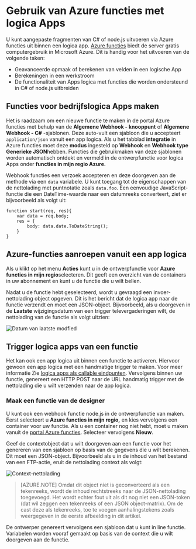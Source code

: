 <properties
   pageTitle="Gebruik van Azure functies met logica Apps | Microsoft Azure"
   description="Zie Azure functies gebruiken met logica Apps"
   services="logic-apps,functions"
   documentationCenter=".net,nodejs,java"
   authors="jeffhollan"
   manager="dwrede"
   editor=""/>

<tags
   ms.service="logic-apps"
   ms.devlang="multiple"
   ms.topic="article"
   ms.tgt_pltfrm="na"
   ms.workload="integration"
   ms.date="10/18/2016"
   ms.author="jehollan"/>

# <a name="using-azure-functions-with-logic-apps"></a>Gebruik van Azure functies met logica Apps

U kunt aangepaste fragmenten van C# of node.js uitvoeren via Azure functies uit binnen een logica app.  [Azure functies](../azure-functions/functions-overview.md) biedt de server gratis computergebruik in Microsoft Azure. Dit is handig voor het uitvoeren van de volgende taken:

* Geavanceerde opmaak of berekenen van velden in een logische App
* Berekeningen in een werkstroom
* De functionaliteit van Apps logica met functies die worden ondersteund in C# of node.js uitbreiden

## <a name="create-a-function-for-logic-apps"></a>Functies voor bedrijfslogica Apps maken

Het is raadzaam om een nieuwe functie te maken in de portal Azure functies met behulp van de **Algemene Webhook - knooppunt** of **Algemene Webhook - C#** -sjablonen. Deze auto-vult een sjabloon die u accepteert `application/json` vanuit een app logica.  Als u het tabblad **integratie** in Azure functies moet deze **modus** ingesteld op **Webhook** en **Webhook type** **Generieke JSON**hebben.  Functies die gebruikmaken van deze sjablonen worden automatisch ontdekt en vermeld in de ontwerpfunctie voor logica Apps onder **functies in mijn regio Azure.**

Webhook functies een verzoek accepteren en deze doorgeven aan de methode via een `data` variabele. U kunt toegang tot de eigenschappen van de nettolading met puntnotatie zoals `data.foo`.  Een eenvoudige JavaScript-functie die een DateTime-waarde naar een datumreeks converteert, ziet er bijvoorbeeld als volgt uit:

```
function start(req, res){
    var data = req.body;
    res = {
        body: data.date.ToDateString();
    }
}
```

## <a name="call-azure-functions-from-a-logic-app"></a>Azure-functies aanroepen vanuit een app logica

Als u klikt op het menu **Acties** kunt u in de ontwerpfunctie voor **Azure functies in mijn regio**selecteren.  Dit geeft een overzicht van de containers in uw abonnement en kunt u de functie die u wilt bellen.  

Nadat u de functie hebt geselecteerd, wordt u gevraagd een invoer-nettolading object opgeven. Dit is het bericht dat de logica app naar de functie verzendt en moet een JSON-object. Bijvoorbeeld, als u doorgeven in de **Laatste** wijzigingsdatum van een trigger televergaderingen wilt, de nettolading van de functie als volgt uitzien:

![Datum van laatste modfied][1]

## <a name="trigger-logic-apps-from-a-function"></a>Trigger logica apps van een functie

Het kan ook een app logica uit binnen een functie te activeren.  Hiervoor gewoon een app logica met een handmatige trigger te maken. Voor meer informatie Zie [logica apps als callable eindpunten](app-service-logic-http-endpoint.md).  Vervolgens binnen uw functie, genereert een HTTP POST naar de URL handmatig trigger met de nettolading die u wilt verzenden naar de app logica.

### <a name="create-a-function-from-the-designer"></a>Maak een functie van de designer

U kunt ook een webhook functie node.js in de ontwerpfunctie van maken. Eerst selecteert u **Azure functies in mijn regio,** en kies vervolgens een container voor uw functie.  Als u een container nog niet hebt, moet u maken vanuit de [portal Azure functies](https://functions.azure.com/signin). Selecteer vervolgens **Nieuw**.  

Geef de contextobject dat u wilt doorgeven aan een functie voor het genereren van een sjabloon op basis van de gegevens die u wilt berekenen. Dit moet een JSON-object. Bijvoorbeeld als u in de inhoud van het bestand van een FTP-actie, eruit de nettolading context als volgt:

![Context-nettolading][2]

>[AZURE.NOTE] Omdat dit object niet is geconverteerd als een tekenreeks, wordt de inhoud rechtstreeks naar de JSON-nettolading toegevoegd. Het wordt echter fout uit als dit nog niet een JSON-token (dat wil zeggen een tekenreeks of een JSON object-matrix). Om de cast deze als tekenreeks, toe te voegen aanhalingstekens zoals weergegeven in de eerste afbeelding in dit artikel.

De ontwerper genereert vervolgens een sjabloon dat u kunt in line functie. Variabelen worden vooraf gemaakt op basis van de context die u wilt doorgeven aan de functie.




<!--Image references-->
[1]: ./media/app-service-logic-azure-functions/callFunction.png
[2]: ./media/app-service-logic-azure-functions/createFunction.png
